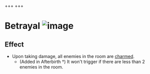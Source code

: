 +++
+++

 # Betrayal ![image](/image/Betrayal.png) 

Effect
--------


* Upon taking damage, all enemies in the room are [charmed](/wiki/Charm "Charm").
	+ (Added in Afterbirth †) It won't trigger if there are less than 2 enemies in the room.



